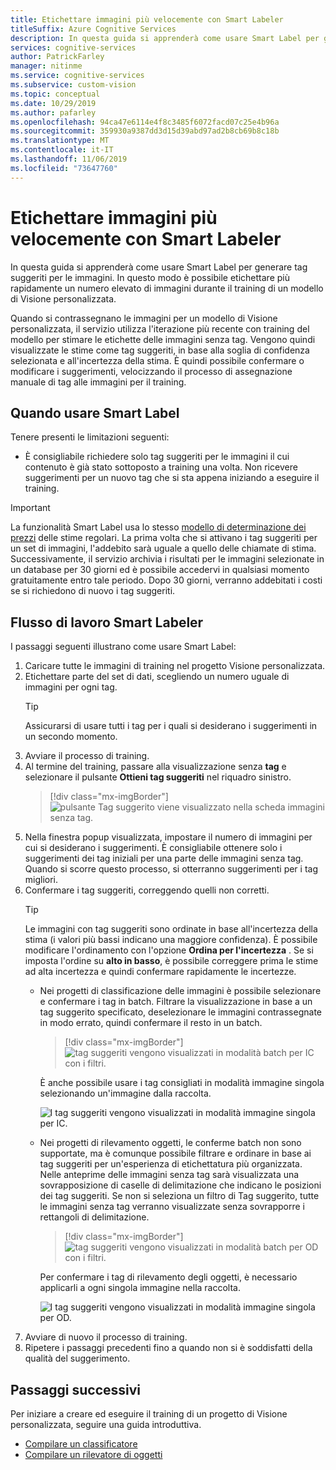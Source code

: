 ```yaml
---
title: Etichettare immagini più velocemente con Smart Labeler
titleSuffix: Azure Cognitive Services
description: In questa guida si apprenderà come usare Smart Label per generare tag suggeriti per le immagini. In questo modo è possibile etichettare più rapidamente un numero elevato di immagini durante il training di un modello di Visione personalizzata.
services: cognitive-services
author: PatrickFarley
manager: nitinme
ms.service: cognitive-services
ms.subservice: custom-vision
ms.topic: conceptual
ms.date: 10/29/2019
ms.author: pafarley
ms.openlocfilehash: 94ca47e6114e4f8c3485f6072facd07c25e4b96a
ms.sourcegitcommit: 359930a9387dd3d15d39abd97ad2b8cb69b8c18b
ms.translationtype: MT
ms.contentlocale: it-IT
ms.lasthandoff: 11/06/2019
ms.locfileid: "73647760"
---
```

# <a name="label-images-faster-with-smart-labeler"></a>Etichettare immagini più velocemente con Smart Labeler

In questa guida si apprenderà come usare Smart Label per generare tag suggeriti per le immagini. In questo modo è possibile etichettare più rapidamente un numero elevato di immagini durante il training di un modello di Visione personalizzata.

Quando si contrassegnano le immagini per un modello di Visione personalizzata, il servizio utilizza l'iterazione più recente con training del modello per stimare le etichette delle immagini senza tag. Vengono quindi visualizzate le stime come tag suggeriti, in base alla soglia di confidenza selezionata e all'incertezza della stima. È quindi possibile confermare o modificare i suggerimenti, velocizzando il processo di assegnazione manuale di tag alle immagini per il training.

## <a name="when-to-use-smart-labeler"></a>Quando usare Smart Label

Tenere presenti le limitazioni seguenti:

* È consigliabile richiedere solo tag suggeriti per le immagini il cui contenuto è già stato sottoposto a training una volta. Non ricevere suggerimenti per un nuovo tag che si sta appena iniziando a eseguire il training.

> [!IMPORTANT]
> La funzionalità Smart Label usa lo stesso [modello di determinazione dei prezzi](https://azure.microsoft.com/pricing/details/cognitive-services/custom-vision-service/) delle stime regolari. La prima volta che si attivano i tag suggeriti per un set di immagini, l'addebito sarà uguale a quello delle chiamate di stima. Successivamente, il servizio archivia i risultati per le immagini selezionate in un database per 30 giorni ed è possibile accedervi in qualsiasi momento gratuitamente entro tale periodo. Dopo 30 giorni, verranno addebitati i costi se si richiedono di nuovo i tag suggeriti.

## <a name="smart-labeler-workflow"></a>Flusso di lavoro Smart Labeler

I passaggi seguenti illustrano come usare Smart Label:

1. Caricare tutte le immagini di training nel progetto Visione personalizzata.
1. Etichettare parte del set di dati, scegliendo un numero uguale di immagini per ogni tag.
    > [!TIP]
    > Assicurarsi di usare tutti i tag per i quali si desiderano i suggerimenti in un secondo momento.
1. Avviare il processo di training.
1. Al termine del training, passare alla visualizzazione senza **tag** e selezionare il pulsante **Ottieni tag suggeriti** nel riquadro sinistro.
    > [!div class="mx-imgBorder"]
    > ![pulsante Tag suggerito viene visualizzato nella scheda immagini senza tag.](./media/suggested-tags/suggested-tags-button.png)
1. Nella finestra popup visualizzata, impostare il numero di immagini per cui si desiderano i suggerimenti. È consigliabile ottenere solo i suggerimenti dei tag iniziali per una parte delle immagini senza tag. Quando si scorre questo processo, si otterranno suggerimenti per i tag migliori.
1. Confermare i tag suggeriti, correggendo quelli non corretti.
    > [!TIP]
    > Le immagini con tag suggeriti sono ordinate in base all'incertezza della stima (i valori più bassi indicano una maggiore confidenza). È possibile modificare l'ordinamento con l'opzione **Ordina per l'incertezza** . Se si imposta l'ordine su **alto in basso**, è possibile correggere prima le stime ad alta incertezza e quindi confermare rapidamente le incertezze.
    * Nei progetti di classificazione delle immagini è possibile selezionare e confermare i tag in batch. Filtrare la visualizzazione in base a un tag suggerito specificato, deselezionare le immagini contrassegnate in modo errato, quindi confermare il resto in un batch.
        > [!div class="mx-imgBorder"]
        > ![tag suggeriti vengono visualizzati in modalità batch per IC con i filtri.](./media/suggested-tags/ic-batch-mode.png)

        È anche possibile usare i tag consigliati in modalità immagine singola selezionando un'immagine dalla raccolta.

        ![I tag suggeriti vengono visualizzati in modalità immagine singola per IC.](./media/suggested-tags/ic-individual-image-mode.png)
    * Nei progetti di rilevamento oggetti, le conferme batch non sono supportate, ma è comunque possibile filtrare e ordinare in base ai tag suggeriti per un'esperienza di etichettatura più organizzata. Nelle anteprime delle immagini senza tag sarà visualizzata una sovrapposizione di caselle di delimitazione che indicano le posizioni dei tag suggeriti. Se non si seleziona un filtro di Tag suggerito, tutte le immagini senza tag verranno visualizzate senza sovrapporre i rettangoli di delimitazione.
        > [!div class="mx-imgBorder"]
        > ![tag suggeriti vengono visualizzati in modalità batch per OD con i filtri.](./media/suggested-tags/od-batch-mode.png)

        Per confermare i tag di rilevamento degli oggetti, è necessario applicarli a ogni singola immagine nella raccolta.

        ![I tag suggeriti vengono visualizzati in modalità immagine singola per OD.](./media/suggested-tags/od-individual-image-mode.png)
1. Avviare di nuovo il processo di training.
1. Ripetere i passaggi precedenti fino a quando non si è soddisfatti della qualità del suggerimento.

## <a name="next-steps"></a>Passaggi successivi

Per iniziare a creare ed eseguire il training di un progetto di Visione personalizzata, seguire una guida introduttiva.

* [Compilare un classificatore](getting-started-build-a-classifier.md)
* [Compilare un rilevatore di oggetti](get-started-build-detector.md)